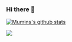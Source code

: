 ### Hi there 👋

[![Mumins's github stats](https://github-readme-stats.vercel.app/api?username=procidis&show_icons=true&theme=merko)](https://github.com/procidis/github-readme-stats)


![](https://komarev.com/ghpvc/?username=procidis)

<!--
**procidis/procidis** is a ✨ _special_ ✨ repository because its `README.md` (this file) appears on your GitHub profile.

Here are some ideas to get you started:

- 🔭 I’m currently working on ...
- 🌱 I’m currently learning ...
- 👯 I’m looking to collaborate on ...
- 🤔 I’m looking for help with ...
- 💬 Ask me about ...
- 📫 How to reach me: ...
- 😄 Pronouns: ...
- ⚡ Fun fact: ...
-->
